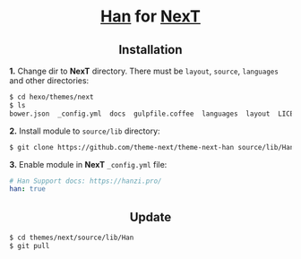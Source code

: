 <h1 align="center"><a href="https://hanzi.pro">Han</a> for <a href="https://github.com/theme-next">NexT</a></h1>

<h2 align="center">Installation</h2>

**1.** Change dir to **NexT** directory. There must be `layout`, `source`, `languages` and other directories:

```sh
$ cd hexo/themes/next
$ ls
bower.json  _config.yml  docs  gulpfile.coffee  languages  layout  LICENSE.md  package.json  README.md  scripts  source  test
```

**2.** Install module to `source/lib` directory:

```sh
$ git clone https://github.com/theme-next/theme-next-han source/lib/Han
```

**3.** Enable module in **NexT** `_config.yml` file:

```yml
# Han Support docs: https://hanzi.pro/
han: true
```

<h2 align="center">Update</h2>

```sh
$ cd themes/next/source/lib/Han
$ git pull
```
